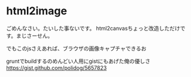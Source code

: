 html2image
===========

ごめんなさい。たいした事ないです。
html2canvasちょっと改造しただけです。まじさーせん。  

でもこのjsさえあれば、ブラウザの画像キャプチャできるお  

gruntでbuildするのめんどい人用にgistにもあげた俺の優しさ
https://gist.github.com/polidog/5657823

